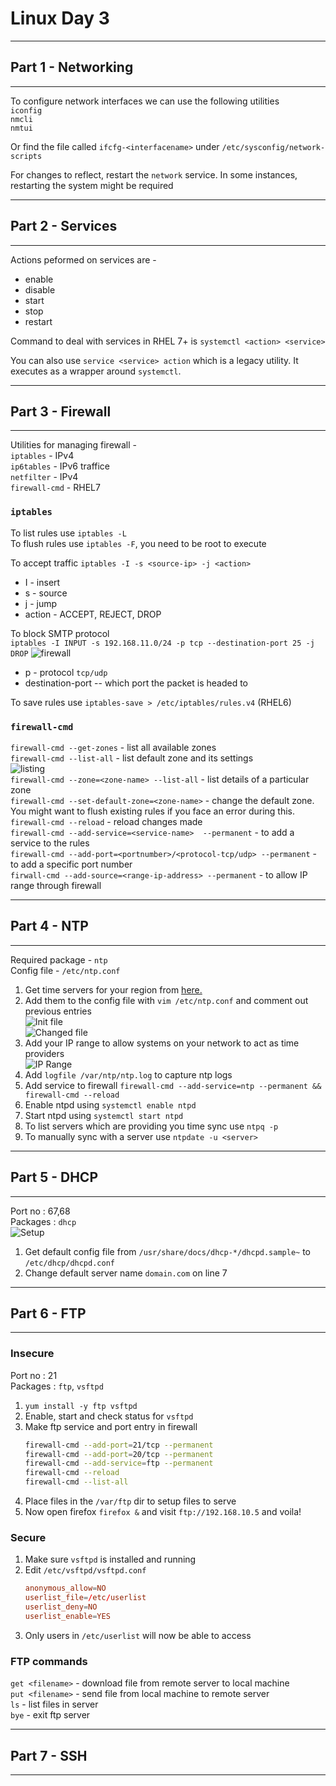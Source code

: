 # Linux Day 3  
---
## Part 1 - Networking
---  
To configure network interfaces we can use the following utilities   
`iconfig`  
`nmcli`  
`nmtui`  

Or find the file called `ifcfg-<interfacename>` under `/etc/sysconfig/network-scripts`  

For changes to reflect, restart the `network` service. In some instances, restarting the system might be required  

---
## Part 2 - Services  
---  
Actions peformed on services are -  
- enable
- disable
- start
- stop
- restart  

Command to deal with services in RHEL 7+ is `systemctl <action> <service>`  

You can also use `service <service> action` which is a legacy utility. It executes as a wrapper around `systemctl`.  

---
## Part 3 - Firewall
---  
Utilities for managing firewall -  
`iptables` - IPv4  
`ip6tables`  -  IPv6 traffice  
`netfilter` - IPv4  
`firewall-cmd` - RHEL7

### `iptables`  

To list rules use `iptables -L`  
To flush rules use `iptables -F`, you need to be root to execute  

To accept traffic `iptables -I -s <source-ip> -j <action>`
- I - insert
- s - source
- j - jump
- action - ACCEPT, REJECT, DROP

To block SMTP protocol  
`iptables -I INPUT -s 192.168.11.0/24 -p tcp --destination-port 25 -j DROP`  ![firewall](https://imgur.com/0WQrXUL.png)  
- p - protocol `tcp/udp`
- destination-port -- which port the packet is headed to  

To save rules use `iptables-save > /etc/iptables/rules.v4` (RHEL6)  

### `firewall-cmd`  

`firewall-cmd --get-zones` - list all available zones  
`firewall-cmd --list-all` - list default zone and its settings  
![listing](https://imgur.com/O70AyBK.png)  
`firewall-cmd --zone=<zone-name> --list-all` - list details of a particular zone  
`firewall-cmd --set-default-zone=<zone-name>` - change the default zone. You might want to flush existing rules if you face an error during this.  
`firewall-cmd --reload` - reload changes made  
`firewall-cmd --add-service=<service-name>  --permanent` - to add a service to the rules  
`firewall-cmd --add-port=<portnumber>/<protocol-tcp/udp> --permanent` - to add a specific port number  
`firwall-cmd --add-source=<range-ip-address> --permanent` - to allow IP range through firewall  

---
## Part 4 - NTP
---  

Required package - `ntp`  
Config file - `/etc/ntp.conf`  
1. Get time servers for your region from [here.](https://ntppool.org)  
2. Add them to the config file with `vim /etc/ntp.conf` and comment out previous entries  
![Init file](https://imgur.com/A7g0SlE.png)  
![Changed file](https://imgur.com/hgwhMxj.png)  
3. Add your IP range to allow systems on your network to act as time providers    
![IP Range](https://imgur.com/jSxThcV.png)  
4. Add `logfile /var/ntp/ntp.log` to capture ntp logs  
5. Add service to firewall `firewall-cmd --add-service=ntp --permanent && firewall-cmd --reload`  
6. Enable ntpd using `systemctl enable ntpd`  
7. Start ntpd using `systemctl start ntpd`  
8. To list servers which are providing you time sync use `ntpq -p`  
9. To manually sync with a server use `ntpdate -u <server>`  

---
## Part 5 - DHCP  
---
Port no : 67,68  
Packages : `dhcp`  
![Setup](https://imgur.com/XNn9k5c.png)  
1. Get default config file from `/usr/share/docs/dhcp-*/dhcpd.sample~` to `/etc/dhcp/dhcpd.conf`
2. Change default server name `domain.com` on line 7  

---
## Part 6 - FTP
---  
### Insecure  
Port no : 21  
Packages : `ftp`, `vsftpd`  

1. `yum install -y ftp vsftpd`  
2. Enable, start and check status for `vsftpd`  
3. Make ftp service and port entry in firewall
   ```bash
   firewall-cmd --add-port=21/tcp --permanent
   firewall-cmd --add-port=20/tcp --permanent
   firewall-cmd --add-service=ftp --permanent
   firewall-cmd --reload
   firewall-cmd --list-all
   ```  
4. Place files in the `/var/ftp` dir to setup files to serve  
5. Now open firefox `firefox &` and visit `ftp://192.168.10.5` and voila! 


### Secure  
1. Make sure `vsftpd` is installed and running  
2. Edit `/etc/vsftpd/vsftpd.conf`
   ```conf
   anonymous_allow=NO
   userlist_file=/etc/userlist
   userlist_deny=NO
   userlist_enable=YES
   ```
3. Only users in `/etc/userlist` will now be able to access

### FTP commands  
`get <filename>` - download file from remote server to local machine  
`put <filename>` - send file from local machine to remote server  
`ls` - list files in server  
`bye` - exit ftp server  

---
## Part 7 - SSH  
---